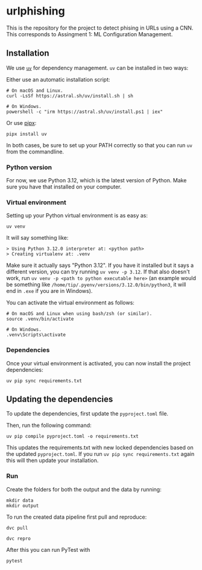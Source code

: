 # urlphishing

This is the repository for the project to detect phising in URLs using a CNN. This corresponds to Assingment 1: ML Configuration Management.

## Installation

We use [`uv`](https://github.com/astral-sh/uv) for dependency management. `uv` can be installed in two ways:

Either use an automatic installation script:
```
# On macOS and Linux.
curl -LsSf https://astral.sh/uv/install.sh | sh

# On Windows.
powershell -c "irm https://astral.sh/uv/install.ps1 | iex"
```

Or use [pipx](https://github.com/pypa/pipx):

```
pipx install uv
```

In both cases, be sure to set up your PATH correctly so that you can run `uv` from the commandline.

### Python version

For now, we use Python 3.12, which is the latest version of Python. Make sure you have that installed on your computer.

### Virtual environment

Setting up your Python virtual environment is as easy as:

```
uv venv
```

It will say something like:
```
> Using Python 3.12.0 interpreter at: <python path>
> Creating virtualenv at: .venv
```

Make sure it actually says "Python 3.12". If you have it installed but it says a different version, you can try running `uv venv -p 3.12`. If that also doesn't work, run `uv venv -p <path to python executable here>` (an example would be something like `/home/tip/.pyenv/versions/3.12.0/bin/python3`, it will end in `.exe` if you are in Windows).

You can activate the virtual environment as follows:

```
# On macOS and Linux when using bash/zsh (or similar).
source .venv/bin/activate

# On Windows.
.venv\Scripts\activate
```

### Dependencies

Once your virtual environment is activated, you can now install the project dependencies:

```
uv pip sync requirements.txt
```

## Updating the dependencies

To update the dependencies, first update the `pyproject.toml` file.

Then, run the following command:

```
uv pip compile pyproject.toml -o requirements.txt
```

This updates the requirements.txt with new locked dependencies based on the updated `pyproject.toml`. If you run `uv pip sync requirements.txt` again this will then update your installation.

<!-- ### Download Data
We use the phishing detection dataset from Aravindh Annamalai on Kaggle (https://www.kaggle.com/datasets/aravindhannamalai/dl-dataset).

 You can either download the dataset directly from the website or use `python src/download_data.py`. For the second method you will need your Kaggle API token, follow this tutorial (https://ravi-chan.medium.com/how-to-download-any-data-set-from-kaggle-7e2adc152d7f). 

### Get Data
After having downloaded the data from Kaggle, the following files (`test.txt`, `train.txt` and `val.txt`)  will be stored in the `dl-dataset\DL Dataset\` folder. By running `python src/get_data.py` the data will be stored in `csv_files\test_data.csv`, `csv_files\train_data.csv` and `csv_files\val_data.csv`. 

### Process Data
The text data must also be tokenized and the labels must be encoded, this is done by running inside your environment `python src/process_data.py`. It takes the data stored in the csv files and saves the tokenized versions in `csv_files\x_test.csv`, etc. .

### Train
Run `python src/train.py` to train the model stored in `src\model.py` and save it to `models/phishing_model.h5`. -->

<!-- ### DVC
To create a data pipeline we have used DVC (https://dvc.org/). By running `dvc init` you initialise DVC to setup the pipeline. 

You can either use a local remote DVC by running: `dvc remote add -d mylocalremote ~/ remotedvc`.

Or you can use a cloud remote like google drive following the instructions on this page (https://dvc.org/doc/user-guide/data-management/remote-storage/google-drive#url-format).

By running `dvc repro` a new version of the pipeline is executed. 

Run `dvc push` to push to the remote you created, remember to set your desired remote as default using `dvc remote default mylocalremote`

DVC also has an option to run experiments using `dvc exp run`. The accuracy and loss from each run is saved and can be viewed using `dvc exp show`.  -->
### Run
Create the folders for both the output and the data by running:
```
mkdir data
mkdir output
```

To run the created data pipeline first pull and reproduce:
```
dvc pull

dvc repro
```

After this you can run PyTest with

```
pytest

```